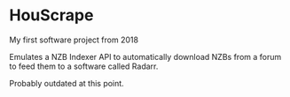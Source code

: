 # HouScrape
My first software project from 2018


Emulates a NZB Indexer API to automatically download NZBs from a forum to feed them to a software called Radarr.

Probably outdated at this point. 
